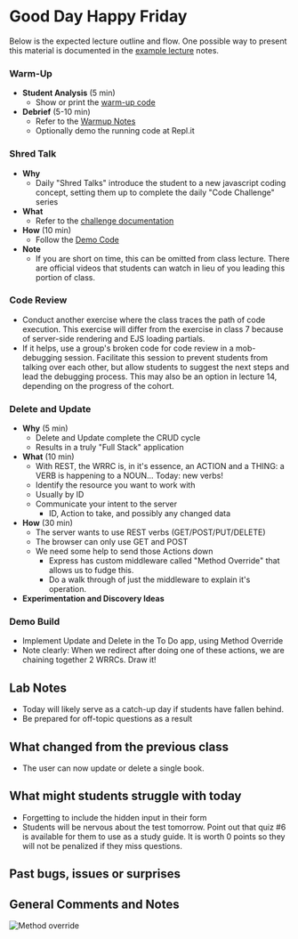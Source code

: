 # Good Day Happy Friday

Below is the expected lecture outline and flow. One possible way to present this material is documented in the [example lecture](../facilitator/LECTURE-EXAMPLE.md) notes.

### Warm-Up

- **Student Analysis** (5 min)
    - Show or print the [warm-up code](../warm-up/warm-up.md)
- **Debrief** (5-10 min)
    - Refer to the [Warmup Notes](../warm-up/NOTES.md)
    - Optionally demo the running code at Repl.it

### Shred Talk

- **Why**
    - Daily "Shred Talks" introduce the student to a new javascript coding concept, setting them up to complete the daily "Code Challenge" series
- **What**
    - Refer to the [challenge documentation](../challenges/README.md)
- **How** (10 min)
    - Follow the [Demo Code](../challenges/DEMO.md)
- **Note**
    - If you are short on time, this can be omitted from class lecture. There are official videos that students can watch in lieu of you leading this portion of class.

### Code Review

- Conduct another exercise where the class traces the path of code execution. This exercise will differ from the exercise in class 7 because of server-side rendering and EJS loading partials.
- If it helps, use a group's broken code for code review in a mob-debugging session. Facilitate this session to prevent students from talking over each other, but allow students to suggest the next steps and lead the debugging process. This may also be an option in lecture 14, depending on the progress of the cohort.

### Delete and Update

- **Why** (5 min)
    - Delete and Update complete the CRUD cycle
    - Results in a truly "Full Stack" application
- **What** (10 min)
    - With REST, the WRRC is, in it's essence, an ACTION and a THING: a VERB is happening to a NOUN... Today: new verbs!
    - Identify the resource you want to work with
    - Usually by ID
    - Communicate your intent to the server
        - ID, Action to take, and possibly any changed data
- **How** (30 min)
    - The server wants to use REST verbs (GET/POST/PUT/DELETE)
    - The browser can only use GET and POST
    - We need some help to send those Actions down
        - Express has custom middleware called "Method Override" that allows us to fudge this.
        - Do a walk through of just the middleware to explain it's operation.
- **Experimentation and Discovery Ideas**

### Demo Build

- Implement Update and Delete in the To Do app, using Method Override
- Note clearly: When we redirect after doing one of these actions, we are chaining together 2 WRRCs. Draw it!

## Lab Notes

- Today will likely serve as a catch-up day if students have fallen behind.
- Be prepared for off-topic questions as a result

## What changed from the previous class

- The user can now update or delete a single book.

## What might students struggle with today

- Forgetting to include the hidden input in their form
- Students will be nervous about the test tomorrow. Point out that quiz #6 is available for them to use as a study guide. It is worth 0 points so they will not be penalized if they miss questions.

## Past bugs, issues or surprises

## General Comments and Notes

![Method override](whiteboard-diagrams/method-override.png)
